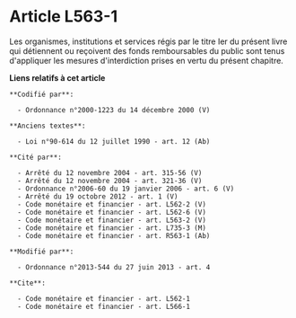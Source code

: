 # Article L563-1

Les organismes, institutions et services régis par le titre Ier du présent livre qui détiennent ou reçoivent des fonds
remboursables du public sont tenus d'appliquer les mesures d'interdiction prises en vertu du présent chapitre.

**Liens relatifs à cet article**

	**Codifié par**:

	  - Ordonnance n°2000-1223 du 14 décembre 2000 (V)

	**Anciens textes**:

	  - Loi n°90-614 du 12 juillet 1990 - art. 12 (Ab)

	**Cité par**:

	  - Arrêté du 12 novembre 2004 - art. 315-56 (V)
	  - Arrêté du 12 novembre 2004 - art. 321-36 (V)
	  - Ordonnance n°2006-60 du 19 janvier 2006 - art. 6 (V)
	  - Arrêté du 19 octobre 2012 - art. 1 (V)
	  - Code monétaire et financier - art. L562-2 (V)
	  - Code monétaire et financier - art. L562-6 (V)
	  - Code monétaire et financier - art. L563-2 (V)
	  - Code monétaire et financier - art. L735-3 (M)
	  - Code monétaire et financier - art. R563-1 (Ab)

	**Modifié par**:

	  - Ordonnance n°2013-544 du 27 juin 2013 - art. 4

	**Cite**:

	  - Code monétaire et financier - art. L562-1
	  - Code monétaire et financier - art. L566-1
